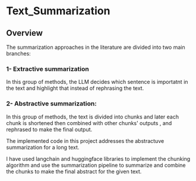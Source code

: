 # Text_Summarization


## Overview
The summarization approaches in the literature are divided into two main branches:

### 1- Extractive summarization
In this group of methods, the LLM decides which sentence is importatnt in the text and highlight that instead of rephrasing the text.

### 2- Abstractive summarization: 
 In this group of methods, the text is divided into chunks and later each chunk is shortened then combined with other chunks' outputs , and rephrased to make the final output.

The implemented code in this project addresses the abstractuve summarization for a long text.

I have used langchain and huggingface libraries to implement the chunking algorithm and use the summarization pipeline to summarize and combine the chunks to make the final abstract for the given text.
